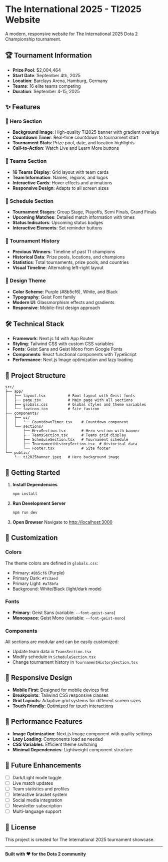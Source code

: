 # The International 2025 - TI2025 Website

A modern, responsive website for The International 2025 Dota 2 Championship tournament.

## 🏆 Tournament Information

- **Prize Pool**: $2,004,464
- **Start Date**: September 4th, 2025
- **Location**: Barclays Arena, Hamburg, Germany
- **Teams**: 16 elite teams competing
- **Duration**: September 4-15, 2025

## ✨ Features

### 🎯 Hero Section
- **Background Image**: High-quality TI2025 banner with gradient overlays
- **Countdown Timer**: Real-time countdown to tournament start
- **Tournament Stats**: Prize pool, date, and location highlights
- **Call-to-Action**: Watch Live and Learn More buttons

### 👥 Teams Section
- **16 Teams Display**: Grid layout with team cards
- **Team Information**: Names, regions, and logos
- **Interactive Cards**: Hover effects and animations
- **Responsive Design**: Adapts to all screen sizes

### 📅 Schedule Section
- **Tournament Stages**: Group Stage, Playoffs, Semi Finals, Grand Finals
- **Upcoming Matches**: Detailed match information with times
- **Status Indicators**: Upcoming status badges
- **Interactive Elements**: Set reminder buttons

### 🏅 Tournament History
- **Previous Winners**: Timeline of past TI champions
- **Historical Data**: Prize pools, locations, and champions
- **Statistics**: Total tournaments, prize pools, and countries
- **Visual Timeline**: Alternating left-right layout

### 🎨 Design Theme
- **Color Scheme**: Purple (#8b5cf6), White, and Black
- **Typography**: Geist Font family
- **Modern UI**: Glassmorphism effects and gradients
- **Responsive**: Mobile-first design approach

## 🛠️ Technical Stack

- **Framework**: Next.js 14 with App Router
- **Styling**: Tailwind CSS with custom CSS variables
- **Fonts**: Geist Sans and Geist Mono from Google Fonts
- **Components**: React functional components with TypeScript
- **Performance**: Next.js Image optimization and lazy loading

## 📁 Project Structure

```
src/
├── app/
│   ├── layout.tsx          # Root layout with Geist fonts
│   ├── page.tsx            # Main page with all sections
│   ├── globals.css         # Global styles and theme variables
│   └── favicon.ico         # Site favicon
├── components/
│   ├── ui/
│   │   └── CountdownTimer.tsx    # Countdown component
│   └── sections/
│       ├── HeroSection.tsx       # Hero section with banner
│       ├── TeamsSection.tsx      # Teams grid display
│       ├── ScheduleSection.tsx   # Tournament schedule
│       ├── TournamentHistorySection.tsx  # Historical data
│       └── Footer.tsx            # Site footer
└── public/
    └── ti2025banner.jpeg   # Hero background image
```

## 🚀 Getting Started

1. **Install Dependencies**
   ```bash
   npm install
   ```

2. **Run Development Server**
   ```bash
   npm run dev
   ```

3. **Open Browser**
   Navigate to [http://localhost:3000](http://localhost:3000)

## 🎨 Customization

### Colors
The theme colors are defined in `globals.css`:
- Primary: `#8b5cf6` (Purple)
- Primary Dark: `#7c3aed`
- Primary Light: `#a78bfa`
- Background: White/Black (light/dark mode)

### Fonts
- **Primary**: Geist Sans (variable: `--font-geist-sans`)
- **Monospace**: Geist Mono (variable: `--font-geist-mono`)

### Components
All sections are modular and can be easily customized:
- Update team data in `TeamsSection.tsx`
- Modify schedule in `ScheduleSection.tsx`
- Change tournament history in `TournamentHistorySection.tsx`

## 📱 Responsive Design

- **Mobile First**: Designed for mobile devices first
- **Breakpoints**: Tailwind CSS responsive classes
- **Grid Layouts**: Adaptive grid systems for different screen sizes
- **Touch Friendly**: Optimized for touch interactions

## 🔧 Performance Features

- **Image Optimization**: Next.js Image component with quality settings
- **Lazy Loading**: Components load as needed
- **CSS Variables**: Efficient theme switching
- **Minimal Dependencies**: Lightweight component structure

## 🌟 Future Enhancements

- [ ] Dark/Light mode toggle
- [ ] Live match updates
- [ ] Team statistics and profiles
- [ ] Interactive bracket system
- [ ] Social media integration
- [ ] Newsletter subscription
- [ ] Multi-language support

## 📄 License

This project is created for The International 2025 tournament showcase.

---

**Built with ❤️ for the Dota 2 community**
